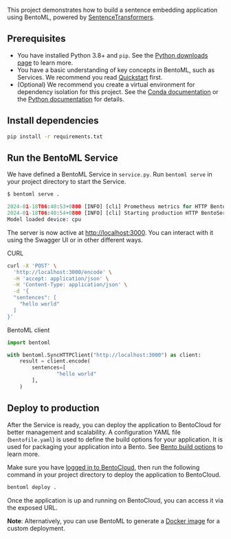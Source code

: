 This project demonstrates how to build a sentence embedding application using BentoML, powered by [SentenceTransformers](https://www.sbert.net).

## Prerequisites

- You have installed Python 3.8+ and `pip`. See the [Python downloads page](https://www.python.org/downloads/) to learn more.
- You have a basic understanding of key concepts in BentoML, such as Services. We recommend you read [Quickstart](https://docs.bentoml.com/en/1.2/get-started/quickstart.html) first.
- (Optional) We recommend you create a virtual environment for dependency isolation for this project. See the [Conda documentation](https://conda.io/projects/conda/en/latest/user-guide/tasks/manage-environments.html) or the [Python documentation](https://docs.python.org/3/library/venv.html) for details.

## Install dependencies

```bash
pip install -r requirements.txt
```

## Run the BentoML Service

We have defined a BentoML Service in `service.py`. Run `bentoml serve` in your project directory to start the Service.

```python
$ bentoml serve .

2024-01-18T06:40:53+0800 [INFO] [cli] Prometheus metrics for HTTP BentoServer from "service:SentenceEmbedding" can be accessed at http://localhost:3000/metrics.
2024-01-18T06:40:54+0800 [INFO] [cli] Starting production HTTP BentoServer from "service:SentenceEmbedding" listening on http://localhost:3000 (Press CTRL+C to quit)
Model loaded device: cpu
```

The server is now active at [http://localhost:3000](http://localhost:3000/). You can interact with it using the Swagger UI or in other different ways.

CURL

```bash
curl -X 'POST' \
  'http://localhost:3000/encode' \
  -H 'accept: application/json' \
  -H 'Content-Type: application/json' \
  -d '{
  "sentences": [
    "hello world"
  ]
}'
```

BentoML client

```python
import bentoml

with bentoml.SyncHTTPClient("http://localhost:3000") as client:
    result = client.encode(
        sentences=[
                "hello world"
        ],
    )
```

## Deploy to production

After the Service is ready, you can deploy the application to BentoCloud for better management and scalability. A configuration YAML file (`bentofile.yaml`) is used to define the build options for your application. It is used for packaging your application into a Bento. See [Bento build options](https://docs.bentoml.com/en/latest/concepts/bento.html#bento-build-options) to learn more.

Make sure you have [logged in to BentoCloud](https://docs.bentoml.com/en/1.2/bentocloud/how-tos/manage-access-token.html), then run the following command in your project directory to deploy the application to BentoCloud.

```bash
bentoml deploy .
```

Once the application is up and running on BentoCloud, you can access it via the exposed URL.

**Note**: Alternatively, you can use BentoML to generate a [Docker image](https://docs.bentoml.com/en/1.2/guides/containerization.html) for a custom deployment.